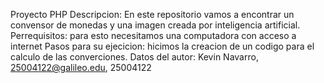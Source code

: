 Proyecto PHP Descripcion: En este repositorio vamos a encontrar un convensor de monedas y una imagen creada por inteligencia artificial. Perrequisitos: para esto necesitamos una computadora con acceso a internet Pasos para su ejecicion: hicimos la creacion de un codigo para el calculo de las converciones. Datos del autor: Kevin Navarro, 25004122@galileo.edu, 25004122
